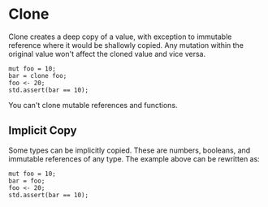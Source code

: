 # Clone

Clone creates a deep copy of a value, with exception to immutable reference where it would be shallowly copied. Any mutation within the original value won't affect the cloned value and vice versa.

```butter
mut foo = 10;
bar = clone foo;
foo <- 20;
std.assert(bar == 10);
```

You can't clone mutable references and functions.

## Implicit Copy

Some types can be implicitly copied. These are numbers, booleans, and immutable references of any type. The example above can be rewritten as:

```butter
mut foo = 10;
bar = foo;
foo <- 20;
std.assert(bar == 10);
```
